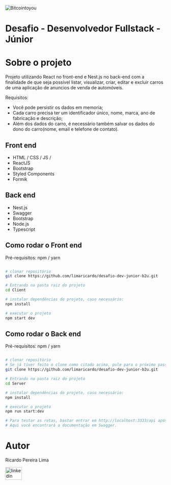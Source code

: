 ![Bitcointoyou](https://bitcointoyou.com/_next/static/media/logoAzul.c6609791.png)

# Desafio - Desenvolvedor Fullstack - Júnior

# Sobre o projeto

Projeto utilizando React no front-end e Nest.js no back-end com a finalidade de que seja possível listar, visualizar, criar, editar e excluir carros de uma aplicação de anuncios de venda de automóveis.

Requisitos:

- Você pode persistir os dados em memoria;
- Cada carro precisa ter um identificador único, nome, marca, ano de fabricação e descrição;
- Além dos dados do carro, é necessário também salvar os dados do dono do carro(nome, email e telefone de contato).


## Front end
- HTML / CSS / JS / 
- ReactJS
- Bootstrap
- Styled Components
- Formik

## Back end
- Nest.js
- Swagger
- Bootstrap
- Node.js
- Typescript


## Como rodar o Front end 
Pré-requisitos: npm / yarn

```bash

# clonar repositório
git clone https://github.com/limaricardo/desafio-dev-junior-b2u.git

# Entrando na pasta raiz do projeto
cd Client

# instalar dependências do projeto, caso necessário:
npm install

# executar o projeto
npm start dev
```

## Como rodar o Back end 
Pré-requisitos: npm / yarn

```bash

# clonar repositório
# Se já tiver feito o clone como citado acima, pule para o próximo passo. Se ainda não fez o clone faça o comando abaixo:
git clone https://github.com/limaricardo/desafio-dev-junior-b2u.git

# Entrando na pasta raiz do projeto
cd Server

# instalar dependências do projeto, caso necessário:
npm install

# executar o projeto
npm run start:dev

# Para testar as rotas, bastar entrar em http://localhost:3333/api após rodar o projeto. 
# Aqui você encontrará a documentação em Swagger.
```

# Autor

Ricardo Pereira Lima

<a href="https://www.linkedin.com/in/ricardo-pereira-lima" target="_blank">
    <img src="https://raw.githubusercontent.com/maurodesouza/profile-readme-generator/master/src/assets/icons/social/linkedin/default.svg" width="52" height="40" alt="linkedin logo"  />
  </a>

